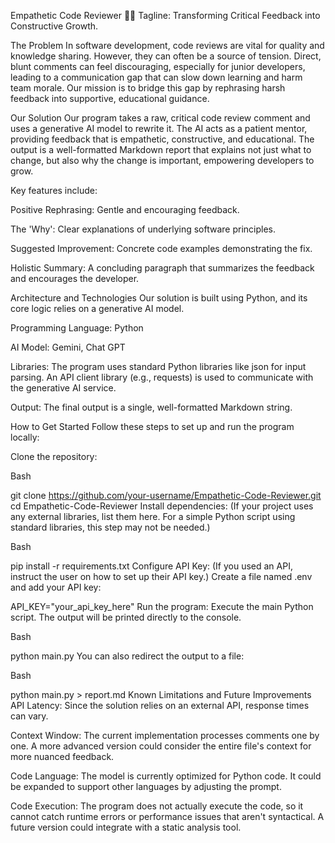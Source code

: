Empathetic Code Reviewer 🤖✨
Tagline: Transforming Critical Feedback into Constructive Growth.

The Problem
In software development, code reviews are vital for quality and knowledge sharing. However, they can often be a source of tension. Direct, blunt comments can feel discouraging, especially for junior developers, leading to a communication gap that can slow down learning and harm team morale. Our mission is to bridge this gap by rephrasing harsh feedback into supportive, educational guidance.

Our Solution
Our program takes a raw, critical code review comment and uses a generative AI model to rewrite it. The AI acts as a patient mentor, providing feedback that is empathetic, constructive, and educational. The output is a well-formatted Markdown report that explains not just what to change, but also why the change is important, empowering developers to grow.

Key features include:

Positive Rephrasing: Gentle and encouraging feedback.

The 'Why': Clear explanations of underlying software principles.

Suggested Improvement: Concrete code examples demonstrating the fix.

Holistic Summary: A concluding paragraph that summarizes the feedback and encourages the developer.

Architecture and Technologies
Our solution is built using Python, and its core logic relies on a generative AI model.

Programming Language: Python

AI Model: Gemini, Chat GPT

Libraries: The program uses standard Python libraries like json for input parsing. An API client library (e.g., requests) is used to communicate with the generative AI service.

Output: The final output is a single, well-formatted Markdown string.

How to Get Started
Follow these steps to set up and run the program locally:

Clone the repository:

Bash

git clone https://github.com/your-username/Empathetic-Code-Reviewer.git
cd Empathetic-Code-Reviewer
Install dependencies:
(If your project uses any external libraries, list them here. For a simple Python script using standard libraries, this step may not be needed.)

Bash

pip install -r requirements.txt
Configure API Key:
(If you used an API, instruct the user on how to set up their API key.)
Create a file named .env and add your API key:

API_KEY="your_api_key_here"
Run the program:
Execute the main Python script. The output will be printed directly to the console.

Bash

python main.py
You can also redirect the output to a file:

Bash

python main.py > report.md
Known Limitations and Future Improvements
API Latency: Since the solution relies on an external API, response times can vary.

Context Window: The current implementation processes comments one by one. A more advanced version could consider the entire file's context for more nuanced feedback.

Code Language: The model is currently optimized for Python code. It could be expanded to support other languages by adjusting the prompt.

Code Execution: The program does not actually execute the code, so it cannot catch runtime errors or performance issues that aren't syntactical. A future version could integrate with a static analysis tool.
